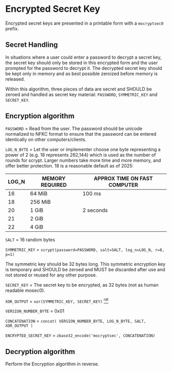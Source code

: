 # Encrypted Secret Key

Encrypted secret keys are presented in a printable form with a `mocryptsec0` prefix.

## Secret Handling

In situations where a user could enter a password to decrypt a secret key, the secret key
should only be stored in this encrypted form and the user prompted for the password to decrypt
it. The decrypted secret key should be kept only in memory and as best possible zeroized before
memory is released.

Within this algorithm, three pieces of data are secret and SHOULD be zeroed and handled
as secret key material:  `PASSWORD`, `SYMMETRIC_KEY` and `SECRET_KEY`.

## Encryption algorithm

`PASSWORD` = Read from the user. The password should be unicode normalized to NFKC format
to ensure that the password can be entered identically on other computers/clients.

`LOG_N_BYTE` = Let the user or implementer choose one byte representing a power of 2 (e.g.
18 represents 262,144) which is used as the number of rounds for scrypt. Larger numbers take
more time and more memory, and offer better protection. 18 is a reasonable default as of
2025:

| LOG_N | MEMORY REQUIRED | APPROX TIME ON FAST COMPUTER |
|-------|-----------------|----------------------------- |
| 16    | 64 MiB          | 100 ms                       |
| 18    | 256 MiB         |                              |
| 20    | 1 GiB           | 2 seconds                    |
| 21    | 2 GiB           |                              |
| 22    | 4 GiB           |                              |

`SALT` = 16 random bytes

`SYMMETRIC_KEY` = `scrypt(password=PASSWORD, salt=SALT, log_n=LOG_N, r=8, p=1)`

The symmetric key should be 32 bytes long. This symmetric encryption key is temporary and
SHOULD be zeroed and MUST be discarded after use and not stored or reused for any other purpose.

`SECRET_KEY` = The secret key to be encrypted, as 32 bytes (not as human readable mosec0).

`XOR_OUTPUT` = `xor(SYMMETRIC_KEY, SECRET_KEY)` [<sup>rat</sup>](rationale.md#xor)

`VERSION_NUMBER_BYTE` = 0x01

`CONCATENATION` = `concat( VERSION_NUMBER_BYTE, LOG_N_BYTE, SALT, XOR_OUTPUT )`

`ENCRYPTED_SECRET_KEY` = `zbase32_encode('mocryptsec', CONCATENATION)`

## Decryption algorithm

Perform the Encryption algorithm in reverse.
